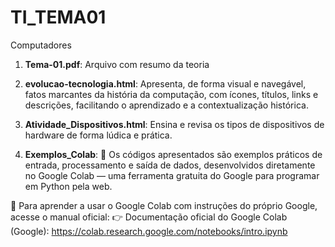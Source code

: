 # TI_TEMA01
Computadores

1) **Tema-01.pdf**: Arquivo com resumo da teoria
   
2) **evolucao-tecnologia.html**: Apresenta, de forma visual e navegável, fatos marcantes da história da computação, com ícones, títulos, links e descrições, facilitando o aprendizado e a contextualização histórica.

3) **Atividade_Dispositivos.html**: Ensina e revisa os tipos de dispositivos de hardware de forma lúdica e prática.

4) **Exemplos_Colab**: 🧪 Os códigos apresentados são exemplos práticos de entrada, processamento e saída de dados, desenvolvidos diretamente no Google Colab — uma ferramenta gratuita do Google para programar em Python pela web.

📘 Para aprender a usar o Google Colab com instruções do próprio Google, acesse o manual oficial:
👉 Documentação oficial do Google Colab (Google): https://colab.research.google.com/notebooks/intro.ipynb
